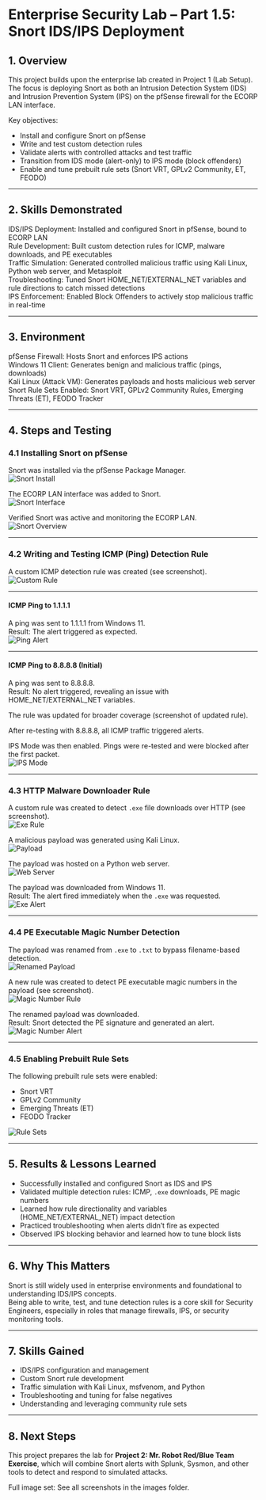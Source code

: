 # Enterprise Security Lab – Part 1.5: Snort IDS/IPS Deployment

## 1. Overview

This project builds upon the enterprise lab created in Project 1 (Lab Setup). The focus is deploying Snort as both an Intrusion Detection System (IDS) and Intrusion Prevention System (IPS) on the pfSense firewall for the ECORP LAN interface.

Key objectives:
- Install and configure Snort on pfSense
- Write and test custom detection rules
- Validate alerts with controlled attacks and test traffic
- Transition from IDS mode (alert-only) to IPS mode (block offenders)
- Enable and tune prebuilt rule sets (Snort VRT, GPLv2 Community, ET, FEODO)

---

## 2. Skills Demonstrated

IDS/IPS Deployment: Installed and configured Snort in pfSense, bound to ECORP LAN  
Rule Development: Built custom detection rules for ICMP, malware downloads, and PE executables  
Traffic Simulation: Generated controlled malicious traffic using Kali Linux, Python web server, and Metasploit  
Troubleshooting: Tuned Snort HOME_NET/EXTERNAL_NET variables and rule directions to catch missed detections  
IPS Enforcement: Enabled Block Offenders to actively stop malicious traffic in real-time  

---

## 3. Environment

pfSense Firewall: Hosts Snort and enforces IPS actions  
Windows 11 Client: Generates benign and malicious traffic (pings, downloads)  
Kali Linux (Attack VM): Generates payloads and hosts malicious web server  
Snort Rule Sets Enabled: Snort VRT, GPLv2 Community Rules, Emerging Threats (ET), FEODO Tracker  

---

## 4. Steps and Testing

### 4.1 Installing Snort on pfSense

Snort was installed via the pfSense Package Manager.  
![Snort Install](images/snort-install.png)

The ECORP LAN interface was added to Snort.  
![Snort Interface](images/snort-installed2.png)

Verified Snort was active and monitoring the ECORP LAN.  
![Snort Overview](images/snort-installed3.png)

---

### 4.2 Writing and Testing ICMP (Ping) Detection Rule

A custom ICMP detection rule was created (see screenshot).  
![Custom Rule](images/snort-installed4.png)

---

#### ICMP Ping to 1.1.1.1

A ping was sent to 1.1.1.1 from Windows 11.  
Result: The alert triggered as expected.  
![Ping Alert](images/snort-installed6.png)

---

#### ICMP Ping to 8.8.8.8 (Initial)

A ping was sent to 8.8.8.8.  
Result: No alert triggered, revealing an issue with HOME_NET/EXTERNAL_NET variables.  

The rule was updated for broader coverage (screenshot of updated rule).  

After re-testing with 8.8.8.8, all ICMP traffic triggered alerts.  

IPS Mode was then enabled. Pings were re-tested and were blocked after the first packet.  
![IPS Mode](images/snort-installed7.png)

---

### 4.3 HTTP Malware Downloader Rule

A custom rule was created to detect `.exe` file downloads over HTTP (see screenshot).  
![Exe Rule](images/custom-rules4.png)

A malicious payload was generated using Kali Linux.  
![Payload](images/custom-rules1.png)

The payload was hosted on a Python web server.  
![Web Server](images/custom-rules3.png)

The payload was downloaded from Windows 11.  
Result: The alert fired immediately when the `.exe` was requested.  
![Exe Alert](images/custom-rules6.png)

---

### 4.4 PE Executable Magic Number Detection

The payload was renamed from `.exe` to `.txt` to bypass filename-based detection.  
![Renamed Payload](images/custom-rules8.png)

A new rule was created to detect PE executable magic numbers in the payload (see screenshot).  
![Magic Number Rule](images/custom-rules7.png)

The renamed payload was downloaded.  
Result: Snort detected the PE signature and generated an alert.  
![Magic Number Alert](images/custom-rules11.png)

---

### 4.5 Enabling Prebuilt Rule Sets

The following prebuilt rule sets were enabled:  
- Snort VRT  
- GPLv2 Community  
- Emerging Threats (ET)  
- FEODO Tracker  

![Rule Sets](images/custom-rules12.png)

---

## 5. Results & Lessons Learned

- Successfully installed and configured Snort as IDS and IPS  
- Validated multiple detection rules: ICMP, `.exe` downloads, PE magic numbers  
- Learned how rule directionality and variables (HOME_NET/EXTERNAL_NET) impact detection  
- Practiced troubleshooting when alerts didn’t fire as expected  
- Observed IPS blocking behavior and learned how to tune block lists  

---

## 6. Why This Matters

Snort is still widely used in enterprise environments and foundational to understanding IDS/IPS concepts.  
Being able to write, test, and tune detection rules is a core skill for Security Engineers, especially in roles that manage firewalls, IPS, or security monitoring tools.

---

## 7. Skills Gained

- IDS/IPS configuration and management  
- Custom Snort rule development  
- Traffic simulation with Kali Linux, msfvenom, and Python  
- Troubleshooting and tuning for false negatives  
- Understanding and leveraging community rule sets  

---

## 8. Next Steps

This project prepares the lab for **Project 2: Mr. Robot Red/Blue Team Exercise**, which will combine Snort alerts with Splunk, Sysmon, and other tools to detect and respond to simulated attacks.

Full image set: See all screenshots in the images folder.



